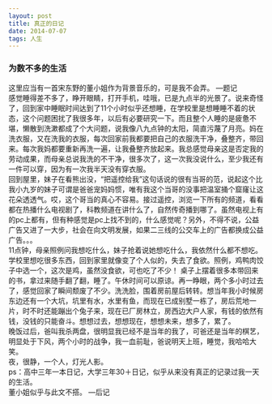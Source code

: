 ```yaml
---
layout: post  
title: 真正的日记  
date: 2014-07-07  
tags: 人生  
---  
```

### 为数不多的生活

这里应当有一首宋东野的董小姐作为背景音乐的，可是我不会弄。 —题记  
感觉睡得差不多了，睁开眼睛，打开手机，哇哦，已是九点半的光景了。说来奇怪了，回到家中睡眠时间达到了11个小时似乎还想睡，在学校里是想睡睡不着的状态，这个问题困扰了我很多年，以后有必要研究一下。而且整个人睡的是疲惫不堪，懒散到洗漱都成了个大问题，说我像八九点钟的太阳，简直污蔑了月亮。妈在洗衣服，又在洗我的衣服，每次回家前我都要把自己的衣服洗干净，叠整齐，带回来。每次我妈都要重新再洗一遍，让我叠整齐放起来。我总感觉母亲这是否定我的劳动成果，而母亲总说我洗的不干净，很多次了，这一次我没说什么，至少我还有一件可以穿，因为有一次我半天没有穿衣服。  
回到屋里，妹子在看熊出没，“把遥控给我”这句话说的很有当哥的范，说起这个比我小九岁的妹子可谓是爸爸宠妈妈惯，唯有我这个当哥的没事把温室捅个窟窿让这花朵透透气。哎，这个哥当的真心不容易。接过遥控，浏览一下所有的频道，看看都在热播什么电视剧了，科教频道在讲什么了，自然传奇播到哪了。虽然电视上有的pc上都有，但有种感觉是pc上找不到的，什么感觉呢？另外，不得不说，公益广告又进了一大步，社会在向文明发展，如果二三线的公交车上的广告都换成公益广告。。。  
11点钟，母亲照例问我想吃什么，妹子抢着说她想吃什么，我依然什么都不想吃。学校里想吃很多东西，回到家里就像变了个人似的，失去了食欲。照例，鸡鸭肉饺子中选一个，这次是鸡，虽然没食欲，可也吃了不少！
桌子上摆着很多本带回来的书，拿过来随手翻了翻，睡了。午休时间可以原谅。再一睁眼，两个多小时过去了，感觉回家了瞬间颓废了不少。洗洗脸，围着房前屋后转转。想当年我小时候房东边还有一个大坑，坑里有水，水里有鱼，而现在已成别墅一栋了，房后荒地一片，时不时还能蹦出个兔子来，现在已厂房林立，房西边大户人家，有钱的依然有钱，没钱的只能奋斗。想想过去，想想现在，想想未来，想多了，累了。  
晚饭过后，爸叫我杀两盘，很明显我已经不是当年的我了，可爸还是当年的棋艺，明显处于下风，两个小时的战争，我一血前耻，爸说明天上班，睡觉，我哈哈大笑。  
夜，很静，一个人，灯光人影。  
ps：高中三年一本日记，大学三年30＋日记，似乎从来没有真正的记录过我一天的生活。  
董小姐似乎与此文不搭。 —后记